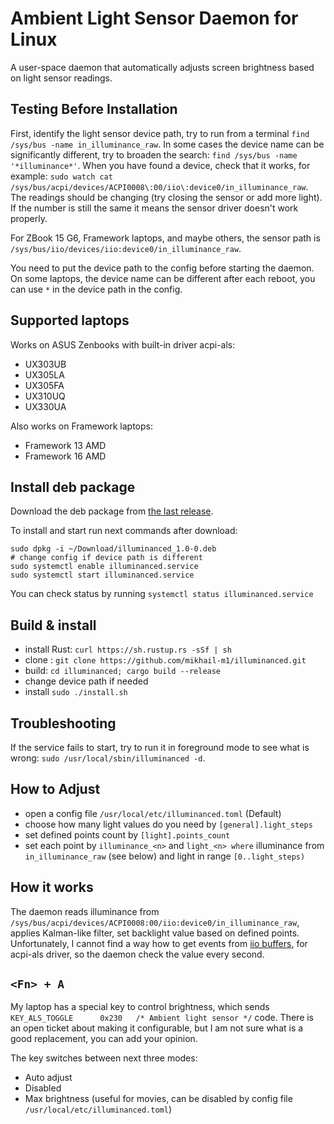 # Ambient Light Sensor Daemon for Linux
A user-space daemon that automatically adjusts screen brightness based on light sensor readings.

## Testing Before Installation

First, identify the light sensor device path, try to run from a terminal `find /sys/bus -name in_illuminance_raw`. In some cases the device name can be significantly different, try to broaden the search: `find /sys/bus -name '*illuminance*'`. When you have found a device, check that it works, for example:
`sudo watch cat /sys/bus/acpi/devices/ACPI0008\:00/iio\:device0/in_illuminance_raw`. The readings should be changing (try closing the sensor or add more light). If the number is still the same it means the sensor driver doesn't work properly.

For ZBook 15 G6, Framework laptops, and maybe others, the sensor path is `/sys/bus/iio/devices/iio:device0/in_illuminance_raw`.

You need to put the device path to the config before starting the daemon.
On some laptops, the device name can be different after each reboot, you can use `*` in the device path in the config.

## Supported laptops

Works on ASUS Zenbooks with built-in driver acpi-als:
* UX303UB
* UX305LA
* UX305FA
* UX310UQ
* UX330UA

Also works on Framework laptops:
* Framework 13 AMD
* Framework 16 AMD

## Install deb package
Download the deb package from [the last release](https://github.com/mikhail-m1/illuminanced/releases).

To install and start run next commands after download:
```
sudo dpkg -i ~/Download/illuminanced_1.0-0.deb
# change config if device path is different
sudo systemctl enable illuminanced.service
sudo systemctl start illuminanced.service
```

You can check status by running `systemctl status illuminanced.service`

## Build & install
* install Rust: `curl https://sh.rustup.rs -sSf | sh`
* clone : `git clone https://github.com/mikhail-m1/illuminanced.git`
* build: `cd illuminanced; cargo build --release`
* change device path if needed
* install `sudo ./install.sh`

## Troubleshooting
If the service fails to start, try to run it in foreground mode to see what is wrong: `sudo /usr/local/sbin/illuminanced -d`.

## How to Adjust
* open a config file `/usr/local/etc/illuminanced.toml` (Default)
* choose how many light values do you need by `[general].light_steps`
* set defined points count by `[light].points_count`
* set each point by `illuminance_<n>` and `light_<n> where` illuminance from `in_illuminance_raw` (see below) and light in range `[0..light_steps)`

## How it works
The daemon reads illuminance from `/sys/bus/acpi/devices/ACPI0008:00/iio:device0/in_illuminance_raw`, applies Kalman-like filter, set backlight value based on defined points.
Unfortunately, I cannot find a way how to get events from [iio buffers](https://www.kernel.org/doc/htmldocs/iio/iiobuffer.html), for acpi-als driver, so the daemon check the value every second.

## `<Fn> + A`
My laptop has a special key to control brightness, which sends `KEY_ALS_TOGGLE		0x230	/* Ambient light sensor */` code. There is an open ticket about making it configurable, but I am not sure what is a good replacement, you can add your opinion.

The key switches between next three modes:
- Auto adjust
- Disabled
- Max brightness (useful for movies, can be disabled by config file `/usr/local/etc/illuminanced.toml`)
